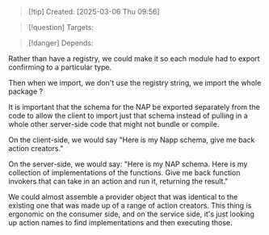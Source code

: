 
>[!tip] Created: [2025-03-06 Thu 09:56]

>[!question] Targets: 

>[!danger] Depends: 

Rather than have a registry, we could make it so each module had to export confirming to a particular type.

Then when we import, we don't use the registry string, we import the whole package ?

It is important that the schema for the NAP be exported separately from the code to allow the client to import just that schema instead of pulling in a whole other server-side code that might not bundle or compile. 

On the client-side, we would say "Here is my Napp schema, give me back action creators." 

On the server-side, we would say: "Here is my NAP schema. Here is my collection of implementations of the functions. Give me back function invokers that can take in an action and run it, returning the result." 

We could almost assemble a provider object that was identical to the existing one that was made up of a range of action creators.  This thing is ergonomic on the consumer side, and on the service side, it's just looking up action names to find implementations and then executing those.